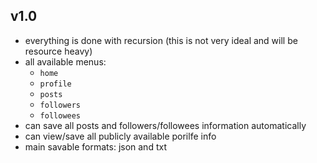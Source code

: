 ## v1.0

- everything is done with recursion (this is not very ideal and will be resource heavy)
- all available menus:
  - `home`
  - `profile`
  - `posts`
  - `followers`
  - `followees`
- can save all posts and followers/followees information automatically
- can view/save all publicly available porilfe info
- main savable formats: json and txt
